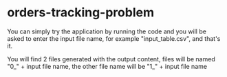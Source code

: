 # orders-tracking-problem

You can simply try the application by running the code and you will be asked to enter the input file name, for example "input_table.csv", and that's it.

You will find 2 files generated with the output content, files will be named "0_" + input file name, the other file name will be "1_" + input file name
